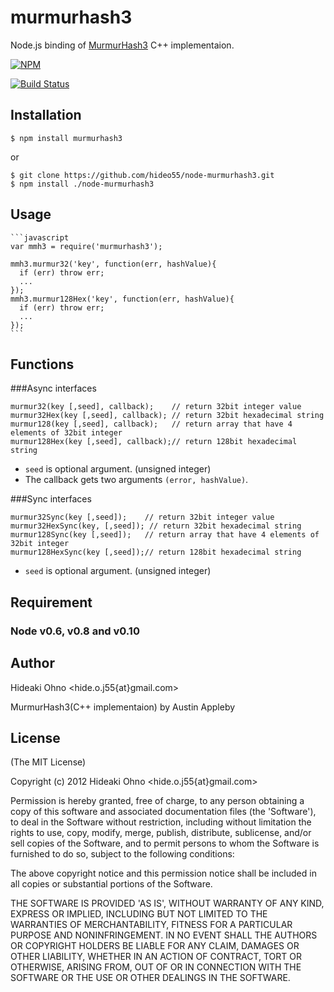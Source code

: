 # murmurhash3

  Node.js binding of [MurmurHash3](http://code.google.com/p/smhasher/wiki/MurmurHash3) C++ implementaion.

[![NPM](https://nodei.co/npm/murmurhash3.png)](https://nodei.co/npm/murmurhash3/)

[![Build Status](https://travis-ci.org/hideo55/node-murmurhash3.svg?branch=master)](http://travis-ci.org/hideo55/node-murmurhash3)

## Installation

    $ npm install murmurhash3
    
or

    $ git clone https://github.com/hideo55/node-murmurhash3.git
    $ npm install ./node-murmurhash3

## Usage

    ```javascript
    var mmh3 = require('murmurhash3');
    
    mmh3.murmur32('key', function(err, hashValue){
      if (err) throw err;
      ...
    });
    mmh3.murmur128Hex('key', function(err, hashValue){
      if (err) throw err;
      ...
    });
    ```

## Functions

###Async interfaces

    murmur32(key [,seed], callback);    // return 32bit integer value
    murmur32Hex(key [,seed], callback); // return 32bit hexadecimal string
    murmur128(key [,seed], callback);   // return array that have 4 elements of 32bit integer
    murmur128Hex(key [,seed], callback);// return 128bit hexadecimal string

- `seed` is optional argument. (unsigned integer)
- The callback gets two arguments `(error, hashValue)`. 

###Sync interfaces

    murmur32Sync(key [,seed]);    // return 32bit integer value
    murmur32HexSync(key, [,seed]); // return 32bit hexadecimal string
    murmur128Sync(key [,seed]);   // return array that have 4 elements of 32bit integer
    murmur128HexSync(key [,seed]);// return 128bit hexadecimal string

- `seed` is optional argument. (unsigned integer)

## Requirement

### Node v0.6, v0.8 and v0.10

## Author

Hideaki Ohno  &lt;hide.o.j55{at}gmail.com&gt;

MurmurHash3(C++ implementaion) by Austin Appleby

## License 

(The MIT License)

Copyright (c) 2012 Hideaki Ohno &lt;hide.o.j55{at}gmail.com&gt;

Permission is hereby granted, free of charge, to any person obtaining
a copy of this software and associated documentation files (the
'Software'), to deal in the Software without restriction, including
without limitation the rights to use, copy, modify, merge, publish,
distribute, sublicense, and/or sell copies of the Software, and to
permit persons to whom the Software is furnished to do so, subject to
the following conditions:

The above copyright notice and this permission notice shall be
included in all copies or substantial portions of the Software.

THE SOFTWARE IS PROVIDED 'AS IS', WITHOUT WARRANTY OF ANY KIND,
EXPRESS OR IMPLIED, INCLUDING BUT NOT LIMITED TO THE WARRANTIES OF
MERCHANTABILITY, FITNESS FOR A PARTICULAR PURPOSE AND NONINFRINGEMENT.
IN NO EVENT SHALL THE AUTHORS OR COPYRIGHT HOLDERS BE LIABLE FOR ANY
CLAIM, DAMAGES OR OTHER LIABILITY, WHETHER IN AN ACTION OF CONTRACT,
TORT OR OTHERWISE, ARISING FROM, OUT OF OR IN CONNECTION WITH THE
SOFTWARE OR THE USE OR OTHER DEALINGS IN THE SOFTWARE.
